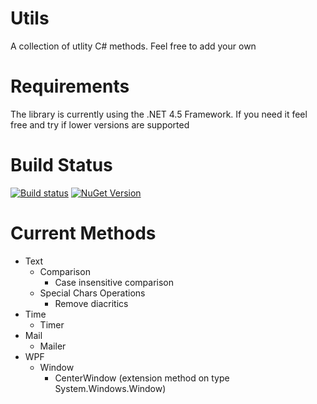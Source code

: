 Utils
=====

A collection of utlity C# methods. Feel free to add your own

Requirements
============

The library is currently using the .NET 4.5 Framework.
If you need it feel free and try if lower versions are supported


Build Status
=============
[![Build status](https://ci.appveyor.com/api/projects/status/tu76p9m7t7ooauau?svg=true)](https://ci.appveyor.com/project/sidewinder94/utils)
[![NuGet Version](https://img.shields.io/nuget/v/Nuget.Side.Utils.svg)](https://www.nuget.org/packages/Nuget.Side.Utils/)



Current Methods
===============

- Text
  - Comparison
    - Case insensitive comparison
  - Special Chars Operations
    - Remove diacritics
- Time
  - Timer
- Mail
  - Mailer
- WPF
  - Window
    - CenterWindow (extension method on type System.Windows.Window)
    
